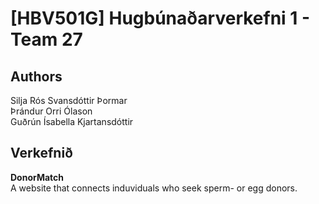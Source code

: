 # [HBV501G] Hugbúnaðarverkefni 1 - Team 27 
## Authors
Silja Rós Svansdóttir Þormar <br/>
Þrándur Orri Ólason <br/>
Guðrún Ísabella Kjartansdóttir <br/>
## Verkefnið
**DonorMatch** <br/>
A website that connects induviduals who seek sperm- or egg donors. 
